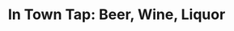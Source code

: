 ---
title: "In Town Tap: Beer, Wine, Liquor"
url: /sayreville/in-town-tap-beer-wine-liquor/
shop: Spirituosen
---